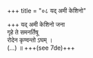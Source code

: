 +++
title = "०८ यद् अमी केशिनो"

+++
यद् अमी केशिनो जना  
गृहे ते समनर्तिषू  
रोदेन कृण्वन्तो ऽघम् ।  
(…) ॥ +++(see 7de)+++